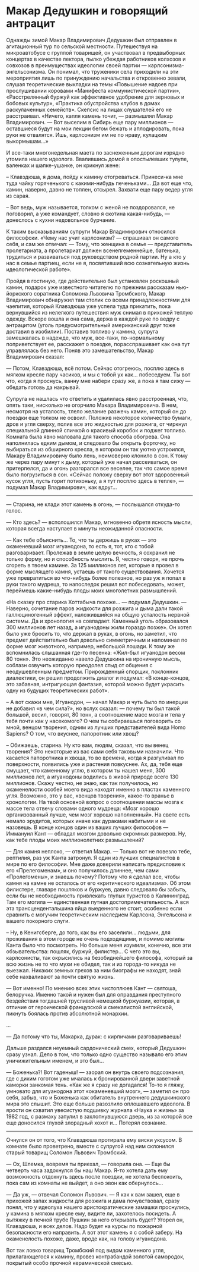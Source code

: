 # Макар Дедушкин и говорящий антрацит

Однажды зимой Макар Владимирович Дедушкин был отправлен в агитационный тур по сельской местности. Путешествуя на микроавтобусе с группой товарищей, он участвовал в предвыборных концертах в качестве лектора, пылко убеждая работников колхозов и совхозов в преимуществах идеологии своей партии — карлсонизма-энгельсонизма. Он понимал, что труженики села приходили на эти мероприятия лишь по принуждению начальства и откровенно зевали, слушая теоретические выкладки на темы «Повышение надоев при прослушивании коровами «Манифеста коммунистической партии», «Расстрелянный буржуй как эффективное удобрение для зерновых и бобовых культур», «Практика обустройства клубов в домах раскулаченных семейств». Скепсис на лицах слушателей его не расстраивал. «Ничего, капля камень точит, — размышлял Макар Владимирович. — Вот выселим в Сибирь еще пару миллионов — оставшиеся будут на мои лекции бегом бежать и аплодировать, пока руки не отвалятся. Ишь, карлсонизм им не по нраву, кулацким выкормышам…» 

И все-таки многонедельная маета по заснеженным дорогам изрядно утомила нашего идеолога. Ввалившись домой в опостылевших тулупе, валенках и шапке-ушанке, он крикнул жене:

– Клавздюша, я дома, пойду к камину отогреваться. Принеси-ка мне туда чайку горяченького с какими-нибудь печеньками… Да вот еще что, камин, наверно, давно не топлен, отсырел. Захвати еще пару ведер угля из сарая. 

– Вот ведь, муж называется, толком с женой не поздоровался, не поговорил, а уже командует, словно я скотина какая-нибудь, — донеслось с кухни недовольное бурчание.

К таким высказываниям супруги Макар Владимирович относился философски. «Чему нас учит карлсонизм? — спрашивал он самого себя, и сам же отвечал: — Тому, что женщина в семье — представитель пролетариата, а пролетариат должен всенепrеменнейше, батенька, трудиться и развиваться под руководством родной партии. Ну а кто у нас в семье партиец, если не я, посвятивший всю сознательную жизнь идеологической работе». 

Пройдя в гостиную, где действительно был установлен роскошный камин, подарок уже известного читателю по прежним рассказам нью-йоркского соратника Соломона Львовича Тромбского, Макар Владимирович обнаружил там столик со всеми принадлежностями для чаепития, который Клавздюша уже успела туда прикатить, пока вернувшийся из нелегкого путешествия муж снимал в прихожей теплую одежду. Вскоре вошла и она сама, держа в каждой руке по ведру с антрацитом (уголь предусмотрительный американский друг тоже доставил в изобилии). Поставив топливо у камина, супруга замешкалась в надежде, что муж, все-таки, по-нормальному поприветствует ее, расскажет о поездке, порасспрашивает как она тут управлялась без него. Поняв это замешательство, Макар Владимирович сказал:

— Потом, Клавздюша, всё потом. Сейчас отогреюсь, посплю здесь в мягком кресле пару часиков, и мы с тобой ух как… побеседуем. Ты вот что, когда я проснусь, ванну мне набери сразу же, а пока я там сижу — обедать готовь да накрывай.

Супруга не нашлась что ответить и удалилась явно расстроенная, что, опять таки, нисколько не огорчило Макара Владимировича. В нем, несмотря на усталость, тлело желание разжечь камин, который он до поездки еще толком не освоил. Положив некоторое количество бумаги, дров и угля сверху, полив все это жидкостью для розжига, от чиркнул специальной длинной спичкой о красивый коробок и поджег топливо. Комната была явно маловата для такого способа обогрева. Она наполнилась едким дымом, и следовало бы открыть форточку, но выбираться из обширного кресла, в котором он так уютно устроился, Макару Владимировичу было лень, неимоверно клонило в сон. К тому же через пару минут к дыму, который уже начал рассеиваться, он притерпелся, да и огонь разгорался все веселее, так что самое время было погрузиться в сон. «Сейчас положу сверху вот этот здоровенный кусок угля, пусть горит потихоньку, а я тут посплю здесь в тепле», — подумал Макар Владимирович, как вдруг…

***

— Старина, не клади этот камень в огонь, — послышался откуда-то голос.

— Кто здесь? — всполошился Макар, мгновенно обретя ясность мысли, которая всегда наступает в минуты неожиданной опасности.

— Как тебе объяснить… То, что ты держишь в руках — это окаменевший мозг игуанодона, то есть я, тот, кто с тобой разговаривает. Пролежав в земле целую вечность, я сохранил не только форму, но и способность мыслить. Я, честно говоря, не прочь сгореть в твоем камине. За 125 миллионов лет, которые я провел в форме мыслящего камня, устаешь от такого существования. Хочется уже превратиться во что-нибудь более полезное, но раз уж я попал в руки такого мудреца, то напоследок решил вот побеседовать, может, переймешь какие-нибудь плоды моих многолетних размышлений.

«На сказку про старика Хоттабыча похоже… — подумал Дедушкин. — Наверно, сочетание паров жидкости для розжига и дыма дали такой галлюциногенный эффект, наложившийся на общую усталость нервной системы. Да и хронология на совпадает. Каменный уголь образовался 300 миллионов лет назад, а игуанодоны жили гораздо позже». Он хотел было уже бросить то, что держал в руках, в огонь, но заметил, что предмет действительно был довольно симметричным и напоминал по форме мозг животного, например, небольшой лошади. К тому же вспомнилась слышанная где-то песенка: «Жил-был игуанодон весом 80 тонн». Это неожиданно навело Дедушкина на ироничную мысль, соблазн озвучить которую преодолел стыд от общения с неодушевленным предметом. Прирожденный спорщик, поклонник диалектики, он решил продолжить диалог и подумал: «В конце-концов, это забавная, интригующая фантазия, которой можно будет украсить одну из будущих теоретических работ».

– А вот скажи мне, Игуанодон, — начал Макар и чуть было по инерции не добавил «в чем сила?», но вслух сказал: — почему ты был такой большой, весил, говорят, 80 тонн, а соотношение масс мозга и тела у тебя почти как у насекомого? О чем ты собираешься поговорить со мной, венцом творения, одним из лучших представителей вида Homo Sapiens? О том, что вкуснее, папоротник или хвощ?

– Обижаешь, старина. Ну кто вам, людям, сказал, что вы венец творения? Это некоторые из вас сами себя таковыми назначили. Что касается папоротника и хвоща, то во времена, когда я разгуливал по поверхности, появились уже и растения повкуснее. Ах, да, тебя еще смущает, что каменному углю, в котором ты нашел меня, 300 миллионов лет, а игуанодоны водились в живой природе всего 130 миллионов. Скажу честно, не знаю, как так получилось, но окаменелости особей моего вида находят именно в пластах каменного угля. Возможно, это у вас, «венцов творения», какое-то вранье в хронологии. На твой основной вопрос о соотношении массы мозга к массе тела отвечу словами одного мудреца: «Мозг хорошо организованный лучше, чем мозг хорошо наполненный». На свете есть немало эрудитов, которых иначе как дураками набитыми и не назовешь. В конце концов один из ваших лучших философов — Иммануил Кант — обладал мозгом довольно скромных размеров. Ну, как тебе плоды моих миллионолетних размышлений?

— Для камня неплохо, — ответил Макар. — Только вот не повезло тебе, рептилия, раз уж Канта затронул. Я один из лучших специалистов в мире по его философии. Мне даже доверили написать предисловие к его «Прелегоменам», и оно получилось длиннее, чем сами «Пролегомены», и знаешь почему? Потому что я сделал все, чтобы камня на камне не осталось от его «критического идеализма». Об этом филистере, главаре пошляков и буржуев, давно следовало бы забыть, если бы не необходимость привлекать глупых туристов в Калининград. Там его могила — единственная путная достопримечательность. А вся эта трансцендентальшина яйца выеденного не стоит, особенно если сравнить с могучим теоретическим наследием Карлсона, Энгельсона и вашего покорного слуги.

– Ну, в Кенигсберге, до того, как вы его заселили… людьми, для проживания в этом городе не очень подходящими, и помимо могилы Канта было что посмотреть. Но больше меня изумили, конечно, все эти обзывательства: пошляк, буржуй, филистер… С чего это вы, карлсонисты, так окрысились на безобиднейшего философа, который за всю жизнь не то что мухи не обидел, так и из города-то никуда не выезжал. Никаких земных грехов за ним биографы не находят, знай себе нахваливают за почти святую жизнь.

— Вот именно! По мнению всех этих чистоплюев Кант — святоша, белоручка. Именно такой и нужен был для оправдания преступного бездействия тогдашней трусливой немецкой буржуазии, которая, в отличие от героической французской и смекалистой английской, пикнуть боялась  против абсолютной монархии.

…

— Да потому что ты, Макарка, дурак: с кирпичами разговариваешь!

Дальше раздался неуемный сардонический смех, который Дедушкин сразу узнал. Дело в том, что только одно существо называло его этим уничижительным именем, и это был…

— Боженька?! Вот гаденыш! — заорал он внутрь своего подсознания, где с диким гоготом уже мчалась к бронированной двери заветной каморки занкомая тень. «Как же я сразу не догадался! То-то я гляжу, умновато для игуанодона этот «окаменевший мозг», — заметил он про себя, забыв, что и Боженька как обитатель внутреннего дедушкинского мира это слышит. Это еще больше разозлило оплошавшего идеолога. В ярости он схватил увесистую подшивку журнала «Наука и жизнь» за 1982 год, с размаху запулил в захлопнувшуюся дверь, из за которой все еще доносился глухой злорадный хохот и… Потерял сознание.

***

Очнулся он от того, что Клавздюша протирала ему виски уксусом. В комнате было проветрено, вместе с супругой над ним склонился старый товарищ Соломон Львович Тромбский.

— Ох, Шлемка, вовремя ты приехал, — говорила она. — Еще бы четверть часа задохнулся бы наш Макар. Я-то хотела дать ему возможность отдохнуть здесь после поездки, не хотела беспокоить, пока сам из комнаты не выйдет, а оно эвон как обернулось…

— Да уж, — отвечал Соломон Львович. — Я как к вам зашел, еще в прихожей запах жидкости для розжига и дама почувствовал, сразу понял, что у идеолуха нашего аристократические замашки проснулись, у камина в мягком кресле ему, видите ли, захотелось посидеть. А вытяжку в печной трубе Пушкин за него открывать будет? Угорел он, Клавздюша, и всех делов. Надо будет на курсы по пожарной безопасности его направить. А вот этот камень я с собой заберу. На окаменелость похоже, даже, вроде как, на голову игуанодона. 

Вот так ловко товарищ Тромбский под видом каменного угля, прилагающегося к камину, провез контрабандой золотой самородок, покрытый особо прочной керамической смесью. 
